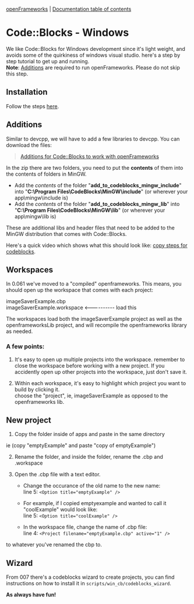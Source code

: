 [openFrameworks](http://openframeworks.cc/) | [Documentation table of contents](table_of_contents.md)

Code::Blocks - Windows
======================

We like Code::Blocks for Windows development since it's light weight, and avoids some of the quirkiness of windows visual studio. here's a step by step tutorial to get up and running.  
**Note**: [Additions](#additions) are required to run openFrameworks. Please do not skip this step. 

Installation
------------ 
Follow the steps [here][1].

Additions
---------
Similar to devcpp, we will have to add a few libraries to devcpp. You can download the files:

> [Additions for Code::Blocks to work with openFrameworks][2]


In the zip there are two folders, you need to put the **contents** of them into the contents of folders in MinGW.

*   Add the _contents_ of the folder "**add\_to\_codeblocks\_mingw\_include**" into "**C:\\Program Files\\CodeBlocks\\MinGW\\include**" (or wherever your app\\mingw\\include is)
*   Add the _contents_ of the folder "**add\_to\_codeblocks\_mingw\_lib**" into "**C:\\Program Files\\CodeBlocks\\MinGW\\lib**" (or wherever your app\\mingw\\lib is)
    
These are additional libs and header files that need to be added to the MinGW distribution that comes with Code::Blocks. 

Here's a quick video which shows what this should look like: [copy steps for codeblocks][3].

Workspaces
----------

In 0.061 we've moved to a "compiled" openframeworks.  This means, you should open up the workspace
that comes with each project: 

imageSaverExample.cbp  
imageSaverExample.workspace 	<---------- load this

The workspaces load both the imageSaverExample project as well as the openframeworksLib project, and 
will recompile the openframeworks library as needed.    

### A few points:

1. It's easy to open up multiple projects into the workspace.  remember to close the workspace before working 
with a new project.  If you accidently open up other projects into the workspace, just don't save it. 

2. Within each workspace, it's easy to highlight which project you want to build by clicking it.  
choose the "project", ie, imageSaverExample as opposed to the openframeworks lib.

New project
-----------

1. Copy the folder inside of apps and paste in the same directory

ie (copy "emptyExample" and paste "copy of emptyExample")

2. Rename the folder, and inside the folder, rename the .cbp and .workspace

3. Open the .cbp file with a text editor.  
    * Change the occurance of the old name to the new name:  
    line 5: `<Option title="emptyExample" />`

    * For example, if I copied emptyexample and wanted to call it "coolExample" would look like:  
    line 5: `<Option title="coolExample" />`

    * In the workspace file, change the name of .cbp file:  
    line 4: `<Project filename="emptyExample.cbp" active="1" />`

to whatever you've renamed the cbp to.

Wizard
------

From 007 there's a codeblocks wizard to create projects, you can find instructions
on how to install it in `scripts/win_cb/codeblocks_wizard`.

**As always have fun!**

[1]: http://www.openframeworks.cc/setup/setup/codeblocks
[2]: http://www.openframeworks.cc/content/files/codeblocks_additions.zip
[3]: http://vimeo.com/33985058
